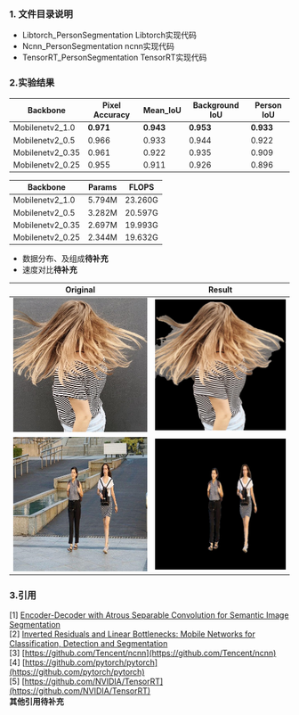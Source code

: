 ### 1. 文件目录说明
- Libtorch_PersonSegmentation Libtorch实现代码
- Ncnn_PersonSegmentation     ncnn实现代码
- TensorRT_PersonSegmentation TensorRT实现代码

### 2.实验结果
|Backbone|Pixel Accuracy|Mean_IoU|Background IoU |Person IoU|
|---|---|---|---|---|
|Mobilenetv2_1.0|**0.971**|**0.943**|**0.953**|**0.933**|
|Mobilenetv2_0.5|0.966|0.933|0.944|0.922|
|Mobilenetv2_0.35|0.961|0.922|0.935|0.909|
|Mobilenetv2_0.25|0.955|0.911|0.926|0.896|

|Backbone|Params|FLOPS|
|---|---|---|
|Mobilenetv2_1.0|5.794M|23.260G|
|Mobilenetv2_0.5|3.282M|20.597G|
|Mobilenetv2_0.35|2.697M|19.993G|
|Mobilenetv2_0.25|2.344M|19.632G|
- 数据分布、及组成**待补充**
- 速度对比**待补充**

|Original|Result|
|---|---|
|![org1](https://github.com/runrunrun1994/Image/blob/main/PersonSegmeantation/pexels-photo-880474.jpg)|![res1](https://github.com/runrunrun1994/Image/blob/main/PersonSegmeantation/pexels-photo-880474.png)|
|![org2](https://github.com/runrunrun1994/Image/blob/main/PersonSegmeantation/timg.jpg)|![res2](https://github.com/runrunrun1994/Image/blob/main/PersonSegmeantation/timg.png)|  

### 3.引用
[1] [Encoder-Decoder with Atrous Separable Convolution for Semantic Image Segmentation](https://arxiv.org/pdf/1802.02611.pdf)  
[2] [Inverted Residuals and Linear Bottlenecks: Mobile Networks for Classification, Detection and Segmentation](https://arxiv.org/abs/1801.04381)  
[3] [https://github.com/Tencent/ncnn](https://github.com/Tencent/ncnn)  
[4] [https://github.com/pytorch/pytorch](https://github.com/pytorch/pytorch)  
[5] [https://github.com/NVIDIA/TensorRT](https://github.com/NVIDIA/TensorRT)  
**其他引用待补充**